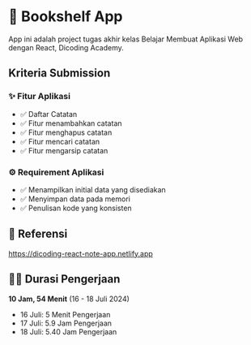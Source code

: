 # 📝 Bookshelf App

App ini adalah project tugas akhir kelas Belajar Membuat Aplikasi Web dengan React, Dicoding Academy.

## Kriteria Submission

### ✨ Fitur Aplikasi

- ✅ Daftar Catatan
- ✅ Fitur menambahkan catatan
- ✅ Fitur menghapus catatan
- ✅ Fitur mencari catatan
- ✅ Fitur mengarsip catatan

### ⚙️ Requirement Aplikasi

- ✅ Menampilkan initial data yang disediakan
- ✅ Menyimpan data pada memori
- ✅ Penulisan kode yang konsisten

## 🔗 Referensi
https://dicoding-react-note-app.netlify.app

## 🏃💨 Durasi Pengerjaan
**10 Jam, 54 Menit** (16 - 18 Juli 2024)

- 16 Juli: 5 Menit Pengerjaan
- 17 Juli: 5.9 Jam Pengerjaan
- 18 Juli: 5.40 Jam Pengerjaan